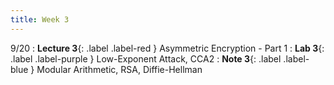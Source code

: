 ```yaml
---
title: Week 3
---
```


9/20
: **Lecture 3**{: .label .label-red } Asymmetric Encryption - Part 1
: **Lab 3**{: .label .label-purple } Low-Exponent Attack, CCA2
: **Note 3**{: .label .label-blue } Modular Arithmetic, RSA, Diffie-Hellman

